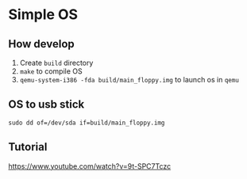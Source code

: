 # Simple OS

## How develop
1. Create `build` directory
2. `make` to compile OS
3. `qemu-system-i386 -fda build/main_floppy.img` to launch os in `qemu`

## OS to usb stick
`sudo dd of=/dev/sda if=build/main_floppy.img`

## Tutorial
https://www.youtube.com/watch?v=9t-SPC7Tczc
